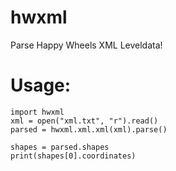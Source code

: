 # hwxml
Parse Happy Wheels XML Leveldata!

# Usage:
    import hwxml
    xml = open("xml.txt", "r").read()
    parsed = hwxml.xml.xml(xml).parse()

    shapes = parsed.shapes
    print(shapes[0].coordinates)
